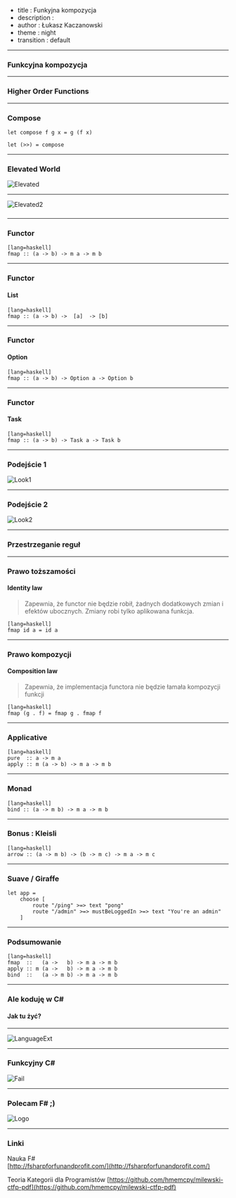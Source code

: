 - title : Funkyjna kompozycja
- description : 
- author : Łukasz Kaczanowski
- theme : night
- transition : default

***

### Funkcyjna kompozycja

***

### Higher Order Functions

***

### Compose

    let compose f g x = g (f x)

    let (>>) = compose

***

### Elevated World

![Elevated](images/f001.jpg)

--- 

![Elevated2](images/f002.jpg)

### 

***

### Functor

    [lang=haskell]
    fmap :: (a -> b) -> m a -> m b

---

### Functor
#### List

    [lang=haskell]
    fmap :: (a -> b) ->  [a]  -> [b]

---

### Functor
#### Option

    [lang=haskell]
    fmap :: (a -> b) -> Option a -> Option b

---

### Functor
#### Task

    [lang=haskell]
    fmap :: (a -> b) -> Task a -> Task b

---

### Podejście 1

![Look1](images/f003.jpg)

---

### Podejście 2

![Look2](images/f004.jpg)

***

### Przestrzeganie reguł

---

### Prawo toższamości
#### Identity law
> Zapewnia, że functor nie będzie robił, żadnych dodatkowych zmian i efektów ubocznych. Zmiany robi tylko aplikowana funkcja.

    [lang=haskell]
    fmap id a = id a

---

### Prawo kompozycji
#### Composition law
> Zapewnia, że implementacja functora nie będzie łamała kompozycji funkcji

    [lang=haskell]
    fmap (g . f) = fmap g . fmap f

***

### Applicative

    [lang=haskell]
    pure  :: a -> m a
    apply :: m (a -> b) -> m a -> m b

***

### Monad

    [lang=haskell]
    bind :: (a -> m b) -> m a -> m b

***

### Bonus : Kleisli

    [lang=haskell]
    arrow :: (a -> m b) -> (b -> m c) -> m a -> m c

---

### Suave / Giraffe

    let app =
        choose [
            route "/ping" >=> text "pong"
            route "/admin" >=> mustBeLoggedIn >=> text "You're an admin"
        ]
***

### Podsumowanie

    [lang=haskell]
    fmap  ::   (a ->   b) -> m a -> m b
    apply :: m (a ->   b) -> m a -> m b
    bind  ::   (a -> m b) -> m a -> m b

***

### Ale koduję w C#
#### Jak tu żyć?

---

![LanguageExt](images/f005.png)

---

### Funkcyjny C#

![Fail](images/f006.jpg)

---

### Polecam F# ;)

![Logo](images/f007.png)


***

### Linki

Nauka F#
<br/>
[http://fsharpforfunandprofit.com/](http://fsharpforfunandprofit.com/)


Teoria Kategorii dla Programistów
[https://github.com/hmemcpy/milewski-ctfp-pdf](https://github.com/hmemcpy/milewski-ctfp-pdf)